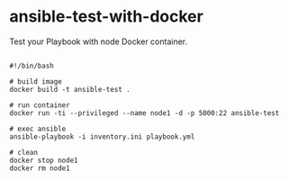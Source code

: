 # ansible-test-with-docker
Test your Playbook with node Docker container.

```

#!/bin/bash

# build image
docker build -t ansible-test .

# run container
docker run -ti --privileged --name node1 -d -p 5000:22 ansible-test

# exec ansible
ansible-playbook -i inventory.ini playbook.yml

# clean
docker stop node1
docker rm node1

```

